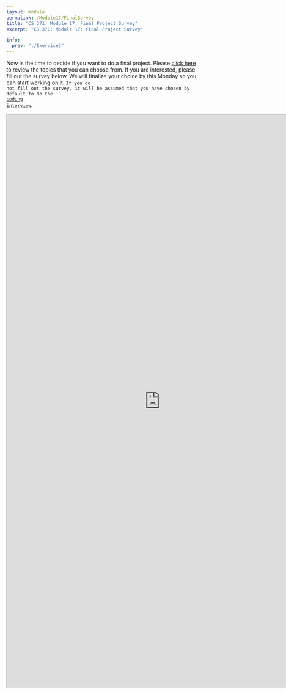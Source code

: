 ```yaml
---
layout: module
permalink: /Module17/FinalSurvey
title: "CS 371: Module 17: Final Project Survey"
excerpt: "CS 371: Module 17: Final Project Survey"

info:
  prev: "./Exercise3"
---
```


Now is the time to decide if you want to do a final project.  Please <a href = "http://www.ctralie.com/Teaching/CS371_S2021/final.html#multimediaexpo">click here</a> to review the topics that you can choose from.  If you are interested, please fill out the survey below.  We will finalize your choice by this Monday so you can start working on it.  <code>If you do not fill out the survey, it will be assumed that you have chosen by default to do the <a href = "http://www.ctralie.com/Teaching/CS371_S2021/final.html#codinginterview">coding interview</a></code>.

<iframe src = "https://ursinus.co1.qualtrics.com/jfe/form/SV_9t3he2Xm2WwTM7c" width="800" height="1500">